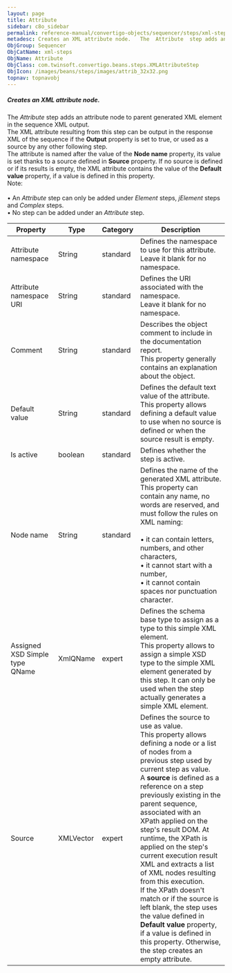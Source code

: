 ```yaml
---
layout: page
title: Attribute
sidebar: c8o_sidebar
permalink: reference-manual/convertigo-objects/sequencer/steps/xml-steps/attribute/
metadesc: Creates an XML attribute node.   The  Attribute  step adds an attribute node to parent generated XML element in the sequence XML output.  The XML attr
ObjGroup: Sequencer
ObjCatName: xml-steps
ObjName: Attribute
ObjClass: com.twinsoft.convertigo.beans.steps.XMLAttributeStep
ObjIcon: /images/beans/steps/images/attrib_32x32.png
topnav: topnavobj
---
```

##### Creates an XML attribute node. 

The <i>Attribute</i> step adds an attribute node to parent generated XML element in the sequence XML output. <br/>The XML attribute resulting from this step can be output in the response XML of the sequence if the <b>Output</b> property is set to <span class="computer">true</span>, or used as a source by any other following step. <br/>The attribute is named after the value of the <b>Node name</b> property, its value is set thanks to a source defined in <b>Source</b> property. If no source is defined or if its results is empty, the XML attribute contains the value of the <b>Default value</b> property, if a value is defined in this property. <br/><span class="orangetwinsoft">Note:</span> <br/><br/>• An <i>Attribute</i> step can only be added under <i>Element</i> steps, <i>jElement</i> steps and <i>Complex</i> steps. <br/>• No step can be added under an <i>Attribute</i> step.<br/>

Property | Type | Category | Description
--- | --- | --- | ---
Attribute namespace | String | standard | Defines the namespace to use for this attribute.<br/>Leave it blank for no namespace.
Attribute namespace URI | String | standard | Defines the URI associated with the namespace.<br/>Leave it blank for no namespace.
Comment | String | standard | Describes the object comment to include in the documentation report.<br/>This property generally contains an explanation about the object.
Default value | String | standard | Defines the default text value of the attribute.<br/>This property allows defining a default value to use when no source is defined or when the source result is empty.
Is active | boolean | standard | Defines whether the step is active.
Node name | String | standard | Defines the name of the generated XML attribute.<br/>This property can contain any name, no words are reserved, and must follow the rules on XML naming:<br/><br/>• it can contain letters, numbers, and other characters, <br/>• it cannot start with a number, <br/>• it cannot contain spaces nor punctuation character.<br/>
Assigned XSD Simple type QName | XmlQName | expert | Defines the schema base type to assign as a type to this simple XML element.<br/>This property allows to assign a simple XSD type to the simple XML element generated by this step. It can only be used when the step actually generates a simple XML element.
Source | XMLVector | expert | Defines the source to use as value.<br/>This property allows defining a node or a list of nodes from a previous step used by current step as value. <br/>A <b>source</b> is defined as a reference on a step previously existing in the parent sequence, associated with an XPath applied on the step's result DOM. At runtime, the XPath is applied on the step's current execution result XML and extracts a list of XML nodes resulting from this execution. <br/>If the XPath doesn't match or if the source is left blank, the step uses the value defined in <b>Default value</b> property, if a value is defined in this property. Otherwise, the step creates an empty attribute.
